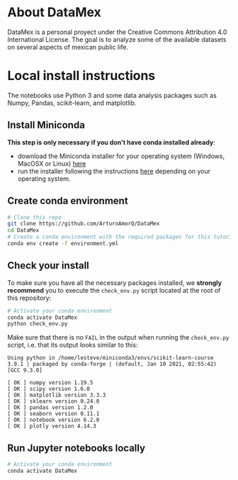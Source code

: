 # About DataMex 

DataMex is a personal proyect under the Creative Commons Attribution 4.0 International License.
The goal is to analyze some of the available datasets on several aspects of mexican public life.


# Local install instructions

The notebooks use Python 3 and some data analysis packages such as Numpy, Pandas,
scikit-learn, and matplotlib.

## Install Miniconda

**This step is only necessary if you don't have conda installed already**:

- download the Miniconda installer for your operating system (Windows, MacOSX
  or Linux) [here](https://docs.conda.io/en/latest/miniconda.html)
- run the installer following the instructions
  [here](https://conda.io/projects/conda/en/latest/user-guide/install/index.html#regular-installation)
  depending on your operating system.

## Create conda environment

```sh
# Clone this repo
git clone https://github.com/ArturoAmorQ/DataMex
cd DataMex
# Create a conda environment with the required packages for this tutorial:
conda env create -f environment.yml
```

## Check your install 

To make sure you have all the necessary packages installed, we **strongly
recommend** you to execute the `check_env.py` script located at the root of
this repository:

```sh
# Activate your conda environment
conda activate DataMex
python check_env.py
```

Make sure that there is no `FAIL` in the output when running the `check_env.py`
script, i.e. that its output looks similar to this:

```
Using python in /home/lesteve/miniconda3/envs/scikit-learn-course
3.9.1 | packaged by conda-forge | (default, Jan 10 2021, 02:55:42)
[GCC 9.3.0]

[ OK ] numpy version 1.19.5
[ OK ] scipy version 1.6.0
[ OK ] matplotlib version 3.3.3
[ OK ] sklearn version 0.24.0
[ OK ] pandas version 1.2.0
[ OK ] seaborn version 0.11.1
[ OK ] notebook version 6.2.0
[ OK ] plotly version 4.14.3
```

## Run Jupyter notebooks locally

```sh
# Activate your conda environment
conda activate DataMex
```